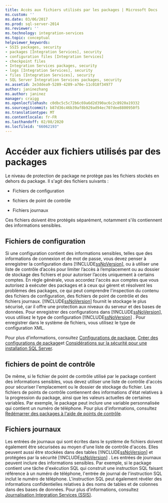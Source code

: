 ```yaml
---
title: Accès aux fichiers utilisés par les packages | Microsoft Docs
ms.custom: ''
ms.date: 03/06/2017
ms.prod: sql-server-2014
ms.reviewer: ''
ms.technology: integration-services
ms.topic: conceptual
helpviewer_keywords:
- SSIS packages, security
- packages [Integration Services], security
- configuration files [Integration Services]
- checkpoint files
- Integration Services packages, security
- logs [Integration Services], security
- files [Integration Services], security
- SQL Server Integration Services packages, security
ms.assetid: 2e3ddea9-5289-4289-a70e-11c018f34977
author: janinezhang
ms.author: janinez
manager: craigg
ms.openlocfilehash: c0dbc5c5c72b6c69a6d2d390ac6c2c8920a19332
ms.sourcegitcommit: b87d36c46b39af8b929ad94ec707dee8800950f5
ms.translationtype: MT
ms.contentlocale: fr-FR
ms.lasthandoff: 02/08/2020
ms.locfileid: "66062193"
---
```

# <a name="access-to-files-used-by-packages"></a>Accéder aux fichiers utilisés par des packages
  Le niveau de protection de package ne protège pas les fichiers stockés en dehors du package. Il s'agit des fichiers suivants :  
  
-   Fichiers de configuration  
  
-   fichiers de point de contrôle  
  
-   Fichiers journaux  
  
 Ces fichiers doivent être protégés séparément, notamment s'ils contiennent des informations sensibles.  
  
## <a name="configuration-files"></a>Fichiers de configuration  
 Si une configuration contient des informations sensibles, telles que des informations de connexion et de mot de passe, vous devez penser à enregistrer la configuration dans [!INCLUDE[ssNoVersion](../includes/ssnoversion-md.md)], ou à utiliser une liste de contrôle d’accès pour limiter l’accès à l’emplacement ou au dossier de stockage des fichiers et pour autoriser l’accès uniquement à certains comptes. En règle générale, vous accordez l'accès aux comptes que vous autorisez à exécuter des packages et à ceux qui gèrent et résolvent les problèmes des packages, ce qui peut comprendre l'inspection du contenu des fichiers de configuration, des fichiers de point de contrôle et des fichiers journaux. 
  [!INCLUDE[ssNoVersion](../includes/ssnoversion-md.md)] fournit le stockage le plus sécurisé, car il offre une protection aux niveaux du serveur et des bases de données. Pour enregistrer des configurations dans [!INCLUDE[ssNoVersion](../includes/ssnoversion-md.md)], vous utilisez le type de configuration [!INCLUDE[ssNoVersion](../includes/ssnoversion-md.md)] . Pour enregistrer dans le système de fichiers, vous utilisez le type de configuration XML.  
  
 Pour plus d’informations, consultez [Configurations de package](../../2014/integration-services/package-configurations.md), [Créer des configurations de package](../../2014/integration-services/create-package-configurations.md)et [Considérations sur la sécurité pour une installation SQL Server](../../2014/sql-server/install/security-considerations-for-a-sql-server-installation.md).  
  
## <a name="checkpoint-files"></a>fichiers de point de contrôle  
 De même, si le fichier de point de contrôle utilisé par le package contient des informations sensibles, vous devez utiliser une liste de contrôle d'accès pour sécuriser l'emplacement ou le dossier de stockage du fichier. Les fichiers de points de contrôle contiennent des informations d'état relatives à la progression du package, ainsi que les valeurs actuelles de certaines variables. Par exemple, le package peut inclure une variable personnalisée qui contient un numéro de téléphone. Pour plus d'informations, consultez [Redémarrer des packages à l'aide de points de contrôle](packages/restart-packages-by-using-checkpoints.md).  
  
## <a name="log-files"></a>Fichiers journaux  
 Les entrées de journaux qui sont écrites dans le système de fichiers doivent également être sécurisées au moyen d'une liste de contrôle d'accès. Elles peuvent aussi être stockées dans des tables [!INCLUDE[ssNoVersion](../includes/ssnoversion-md.md)] et protégées par la sécurité [!INCLUDE[ssNoVersion](../includes/ssnoversion-md.md)] . Les entrées de journaux peuvent inclure des informations sensibles. Par exemple, si le package contient une tâche d'exécution SQL qui construit une instruction SQL faisant référence à un numéro de téléphone, l'entrée de journal de l'instruction SQL inclut le numéro de téléphone. L'instruction SQL peut également révéler des informations confidentielles relatives à des noms de tables et de colonnes dans des bases de données. Pour plus d’informations, consultez [Journalisation Integration Services &#40;SSIS&#41;](performance/integration-services-ssis-logging.md).  
  
  

